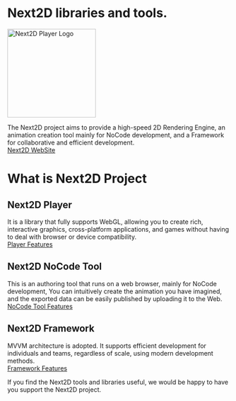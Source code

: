 Next2D libraries and tools.
=============
<img src="https://next2d.app/assets/img/logo.svg" width="200" height="200" alt="Next2D Player Logo">

The Next2D project aims to provide a high-speed 2D Rendering Engine, an animation creation tool mainly for NoCode development, and a Framework for collaborative and efficient development.\
[Next2D WebSite](https://next2d.app)

# What is Next2D Project

## Next2D Player
It is a library that fully supports WebGL, allowing you to create rich, interactive graphics, cross-platform applications, and games without having to deal with browser or device compatibility.\
[Player Features](https://next2d.app/#player)

## Next2D NoCode Tool
This is an authoring tool that runs on a web browser, mainly for NoCode development, You can intuitively create the animation you have imagined, and the exported data can be easily published by uploading it to the Web.
[NoCode Tool Features](https://next2d.app/#tool)

## Next2D Framework
MVVM architecture is adopted. It supports efficient development for individuals and teams, regardless of scale, using modern development methods. \
[Framework Features](https://next2d.app/#framework)

If you find the Next2D tools and libraries useful, we would be happy to have you support the Next2D project.

